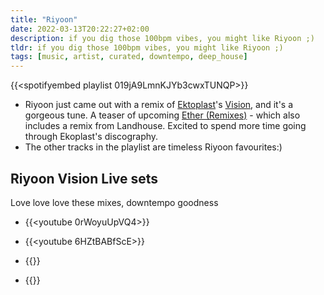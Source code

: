 ```yaml
---
title: "Riyoon"
date: 2022-03-13T20:22:27+02:00
description: if you dig those 100bpm vibes, you might like Riyoon ;)
tldr: if you dig those 100bpm vibes, you might like Riyoon ;)
tags: [music, artist, curated, downtempo, deep_house]
---
```


{{<spotifyembed playlist 019jA9LmnKJYb3cwxTUNQP>}}

- Riyoon just came out with a remix of [Ektoplast](https://open.spotify.com/artist/6tNkFg99kBDU3pmj7aNe0O?si=Q7WHkEJBRD-5fI5V8sfrng)'s [Vision](https://talparec.bandcamp.com/album/ether), and it's a gorgeous tune. A teaser of upcoming [Ether (Remixes)](https://talparec.bandcamp.com/album/ether-remixes) - which also includes a remix from Landhouse. Excited to spend more time going through Ekoplast's discography.
- The other tracks in the playlist are timeless Riyoon favourites:)

## Riyoon Vision Live sets
Love love love these mixes, downtempo goodness
- {{<youtube 0rWoyuUpVQ4>}}

- {{<youtube 6HZtBABfScE>}}
- {{<youtube DmJeUgzEomo>}}
- {{<youtube So44fh-SbGI>}}
